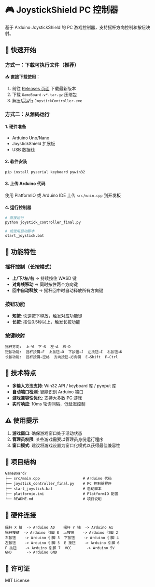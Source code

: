 # 🎮 JoystickShield PC 控制器

基于 Arduino JoystickShield 的 PC 游戏控制器，支持摇杆方向控制和按钮映射。

## 🚀 快速开始

### 方式一：下载可执行文件（推荐）

📥 **直接下载使用**：

1. 前往 [Releases 页面](../../releases) 下载最新版本
2. 下载 `GameBoard-v*.tar.gz` 压缩包
3. 解压后运行 `JoystickController.exe`

### 方式二：从源码运行

#### 1. 硬件准备

- Arduino Uno/Nano
- JoystickShield 扩展板
- USB 数据线

#### 2. 软件安装

```bash
pip install pyserial keyboard pywin32
```

#### 3. 上传 Arduino 代码

使用 PlatformIO 或 Arduino IDE 上传 `src/main.cpp` 到开发板

#### 4. 运行控制器

```bash
# 直接运行
python joystick_controller_final.py

# 或使用启动脚本
start_joystick.bat
```

## 🎯 功能特性

### 摇杆控制（长按模式）
- **上/下/左/右** → 持续按住 WASD 键
- **对角线移动** → 同时按住两个方向键
- **回中自动释放** → 摇杆回中时自动释放所有方向键

### 按钮功能

- **短按**: 快速按下释放，触发对应功能键
- **长按**: 按住0.5秒以上，触发长按功能

### 按键映射

```text
摇杆方向:  上→W  下→S  左→A  右→D
短按功能:  摇杆按键→F  上按钮→O  下按钮→J  左按钮→I  右按钮→K
长按功能:  摇杆按键→空格  方向按钮→方向键  E→Shift  F→Ctrl
```

## 🔧 技术特点

- **多输入方法支持**: Win32 API / keyboard 库 / pynput 库
- **自动端口检测**: 智能识别 Arduino 端口
- **游戏兼容性优化**: 支持大多数 PC 游戏
- **实时响应**: 10ms 轮询间隔，低延迟控制

## ⚠️ 使用提示

1. **游戏窗口**: 确保游戏窗口处于活动状态
2. **管理员权限**: 某些游戏需要以管理员身份运行程序
3. **窗口模式**: 建议将游戏设置为窗口化模式以获得最佳兼容性

## 📁 项目结构

```text
GameBoard/
├── src/main.cpp                    # Arduino 代码
├── joystick_controller_final.py    # PC 控制器程序
├── start_joystick.bat              # 启动脚本
├── platformio.ini                  # PlatformIO 配置
└── README.md                       # 项目说明
```

## 🔧 硬件连接

```text
摇杆 X 轴  -> Arduino A0    摇杆 Y 轴  -> Arduino A1
摇杆按键  -> Arduino 引脚 8  上按钮    -> Arduino 引脚 2
右按钮    -> Arduino 引脚 3  下按钮    -> Arduino 引脚 4
左按钮    -> Arduino 引脚 5  E 按钮    -> Arduino 引脚 6
F 按钮    -> Arduino 引脚 7  VCC       -> Arduino 5V
GND       -> Arduino GND
```

## 📄 许可证

MIT License

